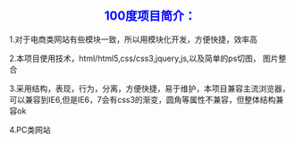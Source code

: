 <h2 style="text-align:center;color:blue">100度项目简介：</h2>
<p>1.对于电商类网站有些模块一致，所以用模块化开发，方便快捷，效率高</p>
<p>2.本项目使用技术，html/html5,css/css3,jquery,js,以及简单的ps切图， 图片整合</p>
<p>3.采用结构，表现，行为，分离，方便快捷，易于维护，本项目兼容主流浏览器，可以兼容到IE6,但是IE6，7会有css3的渐变，圆角等属性不兼容，但整体结构兼容ok</p>
<p>4.PC类网站</p>
